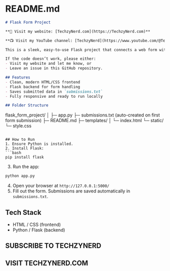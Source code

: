 # README.md

```markdown
# Flask Form Project

**🚀 Visit my website: [TechzyNerd.com](https://TechzyNerd.com)**

**📺 Visit my YouTube channel: [TechzyNerd](https://www.youtube.com/@TechzyNerd)**

This is a sleek, easy-to-use Flask project that connects a web form with a Python backend, saving submissions locally. Ideal for learning full-stack basics or showcasing on GitHub.

If the code doesn’t work, please either:
- Visit my website and let me know, or
- Leave an issue in this GitHub repository.

## Features
- Clean, modern HTML/CSS frontend
- Flask backend for form handling
- Saves submitted data in `submissions.txt`
- Fully responsive and ready to run locally

## Folder Structure
```

flask\_form\_project/ │ ├─ app.py ├─ submissions.txt  (auto-created on first form submission) ├─ README.md ├─ templates/ │   └─ index.html └─ static/ └─ style.css

````

## How to Run
1. Ensure Python is installed.
2. Install Flask:
```bash
pip install flask
````

3. Run the app:

```bash
python app.py
```

4. Open your browser at `http://127.0.0.1:5000/`
5. Fill out the form. Submissions are saved automatically in `submissions.txt`.

## Tech Stack

* HTML / CSS (frontend)
* Python / Flask (backend)

## SUBSCRIBE TO TECHZYNERD

## VISIT TECHZYNERD.COM
